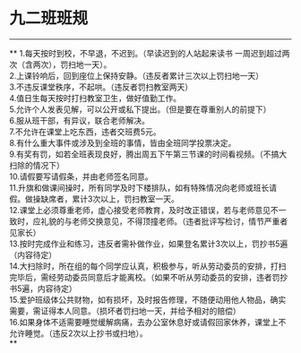 九二班班规
===

---

**
1.每天按时到校，不早退，不迟到。（早读迟到的人站起来读书 一周迟到超过两次（含两次），罚扫地一天）。<br>
2.上课铃响后，回到座位上保持安静。（违反者累计三次以上罚扫地一天）<br>
3.不违反课堂秩序，不起哄。（违反者罚扫教室两天）<br>
4.值日生每天按时打扫教室卫生，做好值勤工作。<br>
5.允许个人发表见解，可以公开或私下提出。（但是要在尊重别人的前提下）<br>
6.服从班干部，有异议，联合老师解决。<br>
7.不允许在课堂上吃东西，违者交班费5元。<br>
8.有什么重大事件或涉及到全班的事情，皆由全班同学投票决定。<br>
9.有奖有罚，如若全班表现良好，腾出周五下午第三节课的时间看视频。（不搞大扫除的情况下）<br>
10.请假要写请假条，并由老师签名同意。<br>
11.升旗和做课间操时，所有同学及时下楼排队，如有特殊情况向老师或班长请假。做操缺席者，累计3次以上，罚扫教室一天。<br>
12.课堂上必须尊重老师，虚心接受老师教育，及时改正错误，若与老师意见不一致时，应礼貌的与老师交换意见，不得顶撞老师。（违者批评写检讨，情节严重者见家长）<br>
13.按时完成作业和练习，违反者需补做作业，如果登名累计3次以上，罚抄书5遍（内容待定）<br>
14.大扫除时，所在组的每个同学应认真，积极参与，听从劳动委员的安排，打扫完毕后，需经劳动委员同意后才能离校。（如果不听从劳动委员的安排，违者罚抄书5遍，内容待定）<br>
15.爱护班级体公共财物，如有损坏，及时报告修理，不随便动用他人物品，确实需要，需证得本人同意。（损坏者罚扫地一天，并给予相对的赔偿）<br>
16.如果身体不适需要睡觉缓解病痛，去办公室休息好或请假回家休养，课堂上不允许睡觉。（违反2次以上抄书或扫地）。<br>
**
